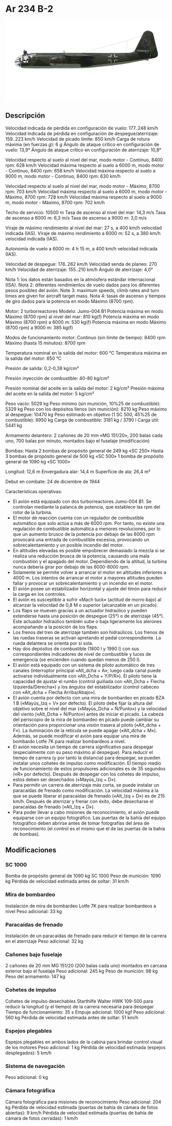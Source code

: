 # Ar 234 B-2

![ar234b2](../images/ar234b2.png)

## Descripción

Velocidad indicada de pérdida en configuración de vuelo: 177..248 km/h
Velocidad indicada de pérdida en configuración de despegue/aterrizaje: 159..223 km/h
Velocidad de picado límite: 850 km/h
Carga de rotura máxima (en fuerzas <i>g</i>): 6 <i>g</i>
Ángulo de ataque crítico en configuración de vuelo: 13,9°
Ángulo de ataque crítico en configuración de aterrizaje: 10,8°

Velocidad respecto al suelo al nivel del mar, modo motor - Continuo, 8400 rpm: 628 km/h
Velocidad máxima respecto al suelo a 6000 m, modo motor - Continuo, 8400 rpm: 658 km/h
Velocidad máxima respecto al suelo a 9000 m, modo motor - Continuo, 8400 rpm: 630 km/h

Velocidad respecto al suelo al nivel del mar, modo motor - Máximo, 8700 rpm: 703 km/h
Velocidad máxima respecto al suelo a 6000 m, modo motor - Máximo, 8700 rpm: 728 km/h
Velocidad máxima respecto al suelo a 9000 m, modo motor - Máximo, 8700 rpm: 702 km/h

Techo de servicio: 10500 m
Tasa de ascenso al nivel del mar: 14,3 m/s
Tasa de ascenso a 6000 m: 6,3 m/s
Tasa de ascenso a 9000 m: 3,0 m/s

Viraje de máximo rendimiento al nivel del mar: 27 s, a 400 km/h velocidad indicada (IAS).
Viraje de máximo rendimiento a 6000 m: 52 s, a 380 km/h velocidad indicada (IAS).

Autonomía de vuelo a 6000 m: 4 h 15 m, a 400 km/h velocidad indicada (IAS).

Velocidad de despegue: 178..262 km/h
Velocidad senda de planeo: 270 km/h
Velocidad de aterrizaje: 155..210 km/h
Ángulo de aterrizaje: 4,0°

Nota 1: los datos están basados en la atmósfera estándar internacional (ISA).
Nota 2: diferentes rendimientos de vuelo dados para los diferentes pesos posibles del avión.
Note 3: maximum speeds, climb rates and turn times are given for  aircraft target mass.
Nota 4: tasas de ascenso y tiempos de giro dados para la potencia en modo Máximo (8700 rpm).

Motor: 2 turborreactores
Modelo: Jumo-004 B1
Potencia máxima en modo Máximo (8700 rpm) al nivel del mar: 810 kg(f)
Potencia máxima en modo Máximo (8700 rpm) a 6000 m: 530 kg(f)
Potencia máxima en modo Máximo (8700 rpm) a 9000 m: 385 kg(f)

Modos de funcionamiento motor:
Continuo (sin límite de tiempo): 8400 rpm
Máximo (hasta 15 minutos): 8700 rpm

Temperatura nominal en la salida del motor: 600 °C
Temperatura máxima en la salida del motor: 650 °C

Presión de salida: 0,2-0,38 kg/cm²

Presión inyección de combustible: 40-80 kg/cm²

Presión nominal del aceite en la salida del motor: 2 kg/cm²
Presión máxima del aceite en la salida del motor: 5 kg/cm²

Peso vacío: 5029 kg
Peso mínimo (sin munición, 10%25 de combustible): 5329 kg
Peso con los depósitos llenos (sin munición): 8210 kg
Peso máximo al despegue: 10470 kg
Peso estimado en objetivo (1 SC 500, 45%25 de combustible): 6950 kg
Carga de combustible: 3181 kg / 3790 l
Carga útil: 5441 kg

Armamento delantero:
2 cañones de 20 mm «MG 151/20», 200 balas cada uno, 700 balas por minuto, montados bajo el fuselaje (modificación)

Bombas:
Hasta 2 bombas de propósito general de 249 kg «SC 250»
Hasta 3 bombas de propósito general de 500 kg «SC 500»
1 bomba de propósito general de 1090 kg «SC 1000»

Longitud: 12,6 m
Envergadura alar: 14,4 m
Superficie de ala: 26,4 m²

Debut en combate: 24 de diciembre de 1944

Características operativas:
- El avión está equipado con dos turborreactores Jumo-004 B1. Se controlan mediante la palanca de potencia, que establece las rpm del rotor de la turbina.
- El motor de reacción cuenta con un regulador de combustible automático que solo actúa a más de 6000 rpm. Por tanto, no existe una regulación de combustible automática a menores revoluciones, por lo que un aumento brusco de la potencia por debajo de las 6000 rpm provocará una entrada de combustible excesiva, provocando un sobrecalentamiento y un posible incendio del motor.
- En altitudes elevadas es posible empobrecer demasiado la mezcla si se realiza una reducción brusca de la potencia, causando una mala combustión y el apagado del motor. Dependiendo de la altitud, la turbina nunca debería girar por debajo de las 6000-8000 rpm.
- Solamente se permite volver a arrancar el motor en altitudes inferiores a 4000 m. Los intentos de arrancar el motor a mayores altitudes pueden fallar y provocar un sobrecalentamiento y un incendio en el motor.
- El avión posee un estabilizador horizontal y ajuste del timón para reducir la carga en los controles.
- El avión es susceptible a sufrir «Mach tuck» (actitud de morro bajo) al alcanzar la velocidad de 0,8 M o superior (alcanzable en un picado).
- Los flaps se mueven gracias a un actuador hidraúlico y pueden extenderse hasta una posición de despegue (25°) o de aterrizaje (45°). Este actuador hidraúlico también sube o baja ligeramente los alerones acompañando a la posición de los flaps.
- Los frenos del tren de aterrizaje también son hidraúlicos. Los frenos de las ruedas traseras se activan apretando el pedal correspondiente. La rueda delantera se orienta por sí sola.
- Hay dos depósitos de combustible (1800 l y 1990 l) con sus correspondientes indicadores de nivel de combustible y luces de emergencia (se encienden cuando quedan menos de 250 l).
- El avión está equipado con un sistema de piloto automático de tres canales (interruptor principal «Alt_dcha + A»; luego cada canal puede activarse individualmente con «Alt_Dcha + Y/P/R»). El piloto tiene la capacidad de ajustar el rumbo (control guiñada con «Alt_Dcha + Flecha Izquierda/Derecha») y los ángulos del estabilizador (control cabeceo con «Alt_dcha + Flecha Arriba/Abajo»).
- El avión cuenta por defecto con una mira de bombardeo en picado BZA 1 B («Mayús_Izq + V» por defecto). El piloto debe fijar la altura del objetivo sobre el nivel del mar («Mayús_Dcha + Ñ/Punto») y la velocidad del viento («Alt_Dcha + Ñ/Punto») antes de iniciar el picado. La cabeza del periscopio de la mira de bombardeo en picado puede cambiar su orientación para proporcionar una visión trasera al piloto («Alt_dcha + F»). La iluminación de la retícula se puede apagar («Alt_dcha + M»). Además, se puede modificar el avión para equipar una mira de bombardo Lotfe 7K para realizar bombardeos a nivel.
- El avión necesita un tiempo de carrera significativo para despegar (especialmente con su peso máximo al despegue). Para reducir el tiempo de carrera (y por tanto la distancia) para despegar, se pueden instalar unos cohetes de impulso como modificación. El tiempo medio de funcionamiento de estos propulsores adicionales es de 35 segundos («R» por defecto). Después de despegar con los cohetes de impulso, estos deben ser desechados («Mayús_Izq + D»).
- Para permitir un carrera de aterrizaje más corta, se puede instalar un paracaídas de frenado como modificación. La velocidad máxima a la que se puede liberar el paracaídas de frenado («Alt_Izq + D») es de 215 km/h. Después de aterrizar y frenar con éxito, debe desecharse el paracaídas de frenado («Alt_Izq + D»).
- Para poder llevar a cabo misiones de reconocimiento, el avión puede equiparse con un equipo fotográfico. Las puertas de la bahía del equipo fotográfico deben abrirse antes de tomar fotografías del área de reconocimiento (el control es el mismo que el de las puertas de la bahía de bombas).

## Modificaciones


### SC 1000

Bomba de propósito general de 1090 kg SC 1000
Peso de munición: 1090 kg
Pérdida de velocidad estimada antes de soltar: 31 km/h


### Mira de bombardeo

Instalación de mira de bombardeo Lotfe 7K para realizar bombardeos a nivel
Peso adicional: 33 kg


### Paracaídas de frenado

Instalación de un paracaídas de frenado para reducir el tiempo de la carrera en el aterrizaje
Peso adicional: 32 kg


### Cañones bajo fuselaje

2 cañones de 20 mm MG 151/20 (200 balas cada uno) montados en carcasa exterior bajo el fuselaje
Peso adicional: 245 kg
Peso de munición: 98 kg
Peso del armamento: 147 kg


### Cohetes de impulso

Cohetes de impulso desechables Starthilfe Walter HWK 109-500 para reducir la longitud (y el tiempo) de la carrera necesaria para despegar
Tiempo de funcionamiento: 35 s
Empuje adicional: 1000 kgf
Peso adicional: 560 kg
Pérdida de velocidad estimada antes de soltar: 51 km/h


### Espejos plegables

Espejos plegables en ambos lados de la cabina para brindar control visual de los motores
Peso adicional: 1 kg
Pérdida de velocidad estimada (espejos desplegados): 5 km/h


### Sistema de navegación


Peso adicional: 0 kg


### Cámara fotográfica

Cámara fotográfica para misiones de reconocimiento
Peso adicional: 204 kg
Pérdida de velocidad estimada (puertas de bahía de cámara de fotos abiertas): 9 km/h
Pérdida de velocidad estimada (puertas de bahía de cámara de fotos cerradas): 1 km/h